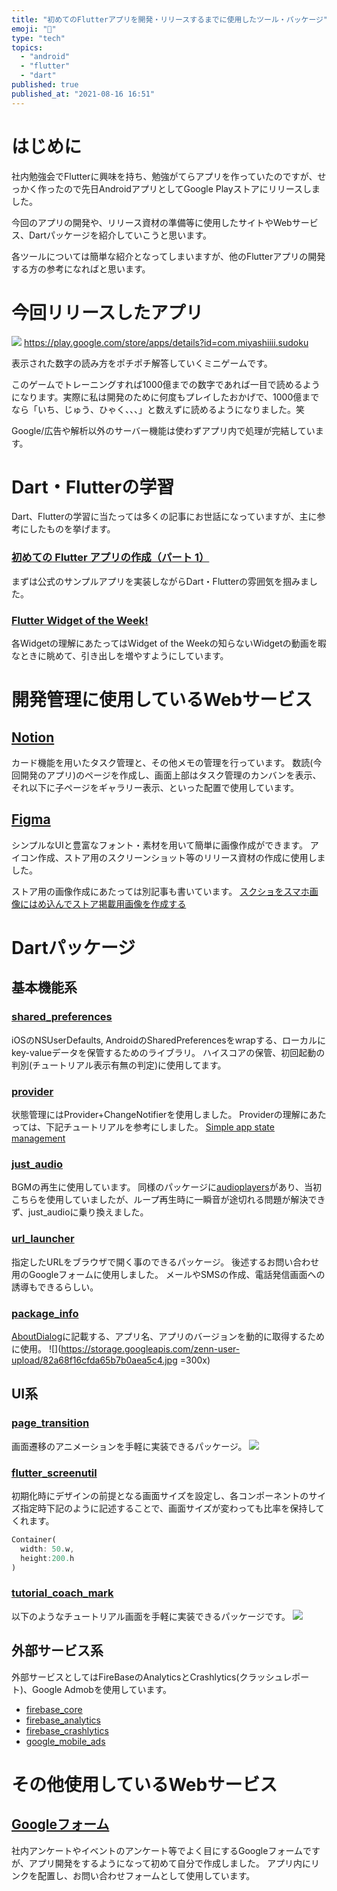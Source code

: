 ```yaml
---
title: "初めてのFlutterアプリを開発・リリースするまでに使用したツール・パッケージ"
emoji: "🚚"
type: "tech"
topics:
  - "android"
  - "flutter"
  - "dart"
published: true
published_at: "2021-08-16 16:51"
---
```


# はじめに
社内勉強会でFlutterに興味を持ち、勉強がてらアプリを作っていたのですが、せっかく作ったので先日AndroidアプリとしてGoogle Playストアにリリースしました。

今回のアプリの開発や、リリース資材の準備等に使用したサイトやWebサービス、Dartパッケージを紹介していこうと思います。

各ツールについては簡単な紹介となってしまいますが、他のFlutterアプリの開発する方の参考になればと思います。

# 今回リリースしたアプリ
![](https://storage.googleapis.com/zenn-user-upload/a7e66439f059c0f3e9214629.png)
https://play.google.com/store/apps/details?id=com.miyashiiii.sudoku

表示された数字の読み方をポチポチ解答していくミニゲームです。

このゲームでトレーニングすれば1000億までの数字であれば一目で読めるようになります。実際に私は開発のために何度もプレイしたおかげで、1000億までなら「いち、じゅう、ひゃく、、、」と数えずに読めるようになりました。笑

Google/広告や解析以外のサーバー機能は使わずアプリ内で処理が完結しています。

# Dart・Flutterの学習
Dart、Flutterの学習に当たっては多くの記事にお世話になっていますが、主に参考にしたものを挙げます。
### [初めての Flutter アプリの作成（パート 1）](https://codelabs.developers.google.com/codelabs/first-flutter-app-pt1/)

まずは公式のサンプルアプリを実装しながらDart・Flutterの雰囲気を掴みました。

### [Flutter Widget of the Week!](https://www.youtube.com/playlist?list=PLjxrf2q8roU23XGwz3Km7sQZFTdB996iG)
各Widgetの理解にあたってはWidget of the Weekの知らないWidgetの動画を暇なときに眺めて、引き出しを増やすようにしています。

# 開発管理に使用しているWebサービス
## [Notion](https://www.notion.so/ja-jp)
カード機能を用いたタスク管理と、その他メモの管理を行っています。
数読(今回開発のアプリ)のページを作成し、画面上部はタスク管理のカンバンを表示、それ以下に子ページをギャラリー表示、といった配置で使用しています。

## [Figma](https://www.figma.com/)
シンプルなUIと豊富なフォント・素材を用いて簡単に画像作成ができます。
アイコン作成、ストア用のスクリーンショット等のリリース資材の作成に使用しました。

ストア用の画像作成にあたっては別記事も書いています。
[スクショをスマホ画像にはめ込んでストア掲載用画像を作成する](https://note.com/mysh_iiii/n/nb3998ab4eb8e)

# Dartパッケージ
##  基本機能系
### [shared_preferences](https://pub.dev/packages/shared_preferences)
iOSのNSUserDefaults, AndroidのSharedPreferencesをwrapする、ローカルにkey-valueデータを保管するためのライブラリ。
ハイスコアの保管、初回起動の判別(チュートリアル表示有無の判定)に使用してます。

### [provider](https://pub.dev/packages/provider)
状態管理にはProvider+ChangeNotifierを使用しました。
Providerの理解にあたっては、下記チュートリアルを参考にしました。
[Simple app state management](https://flutter.dev/docs/development/data-and-backend/state-mgmt/simple)
### [just_audio](https://pub.dev/packages/just_audio)
BGMの再生に使用しています。
同様のパッケージに[audioplayers](https://pub.dev/packages/audioplayers)があり、当初こちらを使用していましたが、ループ再生時に一瞬音が途切れる問題が解決できず、just_audioに乗り換えました。
### [url_launcher](https://pub.dev/packages/url_launcher)
指定したURLをブラウザで開く事のできるパッケージ。
後述するお問い合わせ用のGoogleフォームに使用しました。
メールやSMSの作成、電話発信画面への誘導もできるらしい。
### [package_info](https://pub.dev/packages/package_info)
[AboutDialog](https://api.flutter.dev/flutter/material/AboutDialog-class.html)に記載する、アプリ名、アプリのバージョンを動的に取得するために使用。
![](https://storage.googleapis.com/zenn-user-upload/82a68f16cfda65b7b0aea5c4.jpg =300x)

## UI系
### [page_transition](https://pub.dev/packages/page_transition)
画面遷移のアニメーションを手軽に実装できるパッケージ。
![](https://storage.googleapis.com/zenn-user-upload/8dd0a15029fa940c75f92c84.gif)

### [flutter_screenutil](https://pub.dev/packages/flutter_screenutil)
初期化時にデザインの前提となる画面サイズを設定し、各コンポーネントのサイズ指定時下記のように記述することで、画面サイズが変わっても比率を保持してくれます。

```dart
Container(
  width: 50.w,
  height:200.h
)
```

### [tutorial_coach_mark](https://pub.dev/packages/tutorial_coach_mark)
以下のようなチュートリアル画面を手軽に実装できるパッケージです。
![](https://storage.googleapis.com/zenn-user-upload/d996accf9ec351f9eef230ff.gif)

## 外部サービス系
外部サービスとしてはFireBaseのAnalyticsとCrashlytics(クラッシュレポート)、Google Admobを使用しています。
- [firebase_core](https://pub.dev/packages/firebase_core)
- [firebase_analytics](https://pub.dev/packages/firebase_analytics)
- [firebase_crashlytics](https://pub.dev/packages/firebase_crashlytics)
- [google_mobile_ads](https://pub.dev/packages/google_mobile_ads)



# その他使用しているWebサービス

## [Googleフォーム](https://www.google.com/intl/ja_jp/forms/about/)
社内アンケートやイベントのアンケート等でよく目にするGoogleフォームですが、アプリ開発をするようになって初めて自分で作成しました。
アプリ内にリンクを配置し、お問い合わせフォームとして使用しています。
